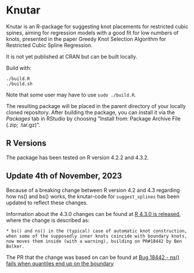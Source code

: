 # Knutar
Knutar is an R-package for suggesting knot placements for restricted cubic spines, aiming for regression models with a good fit for low numbers of knots, presented in the paper Greedy Knot Selection Algorithm for Restricted Cubic Spline Regression. 

It is not yet published at CRAN but can be built locally. 

Build with:
```
./build.R
./build.sh
```

Note that some user may have to use ```sudo ./build.R```.

The resulting package will be placed in the parent directory of your locally cloned repository. After building the package, you can install it via the _Packages_ tab in RStudio by choosing "Install from: Package Archive File (.zip; .tar.gz)". 

## R Versions
The package has been tested on R version 4.2.2 and 4.3.2.

## Update 4th of November, 2023

Because of a breaking change between R version 4.2 and 4.3 regarding how ns() and bs()
works, the knutar-code for ```suggest_splines``` has been updated to reflect
these changes.

Information about the 4.3.0 changes can be found at [R 4.3.0 is released](https://stat.ethz.ch/pipermail/r-announce/2023/000691.html), where the change is described as:

    * bs() and ns() in the (typical) case of automatic knot construction, when some of the supposedly inner knots coincide with boundary knots, now moves them inside (with a warning), building on PR#18442 by Ben Bolker.

The PR that the change was based on can be found at
[Bug 18442 - ns() fails when quantiles end up on the boundary](https://bugs.r-project.org/show_bug.cgi?id=18442)
